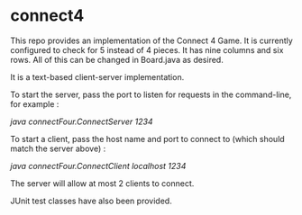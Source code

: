 # connect4
This repo provides an implementation of the Connect 4 Game.  It is currently configured to check for 5 instead of 4 pieces.
It has nine columns and six rows. All of this can be changed in Board.java as desired.

It is a text-based client-server implementation.

To start the server, pass the port to listen for requests in the command-line, for example :

*java connectFour.ConnectServer 1234*

To start a client, pass the host name and port to connect to (which should match the server above) :

*java connectFour.ConnectClient localhost 1234*

The server will allow at most 2 clients to connect.

JUnit test classes have also been provided. 
